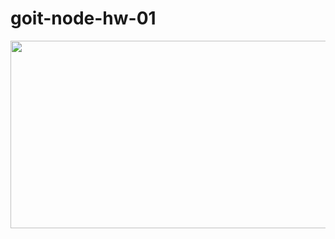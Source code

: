 # goit-node-hw-01


<div>
<img src="https://monosnap.com/image/jq2ob51cKdAUYl2146Oyw2u5AhV7ja" width="600" height="300"/>
</div>
